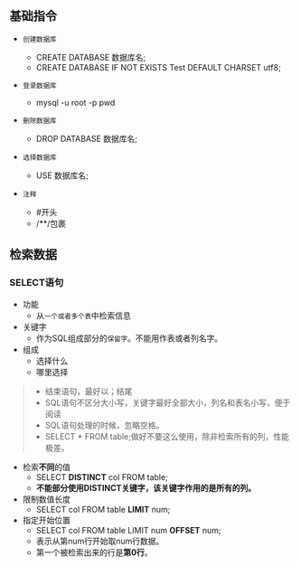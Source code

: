 ## 基础指令

+ `创建数据库`

  + CREATE DATABASE 数据库名;
  + CREATE DATABASE IF NOT EXISTS Test DEFAULT CHARSET utf8;

+ `登录数据库`

  + mysql -u root -p pwd

+ `删除数据库`

  + DROP DATABASE 数据库名;

+ `选择数据库`

  + USE 数据库名;

+ `注释`

  + #开头
  + /**/包裹

  

## 检索数据

### SELECT语句

+ 功能
  + 从`一个或者多个表`中检索信息
+ 关键字
  + 作为SQL组成部分的`保留字`。不能用作表或者列名字。
+ 组成
  + 选择什么
  + 哪里选择

> + 结束语句，最好以；结尾
> + SQL语句不区分大小写，关键字最好全部大小，列名和表名小写，便于阅读
> + SQL语句处理的时候，忽略空格。
> + SELECT * FROM table;做好不要这么使用，除非检索所有的列，性能极差。

+ 检索**不同**的值
  + SELECT **DISTINCT** col FROM table;
  + **不能部分使用DISTINCT关键字，该关键字作用的是所有的列。**
+ 限制数值长度
  + SELECT col FROM table **LIMIT** num;
+ 指定开始位置
  + SELECT col FROM table LIMIT num **OFFSET** num;
  + 表示从第num行开始取num行数据。
  + 第一个被检索出来的行是**第0行**。